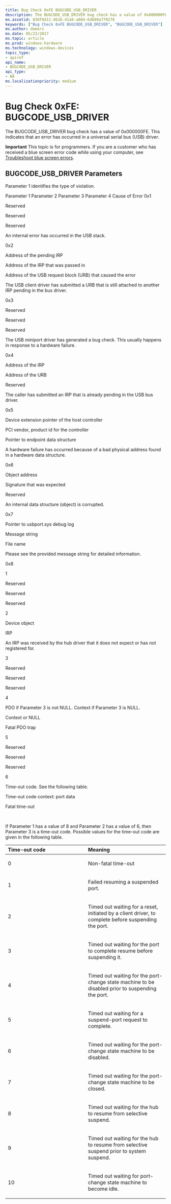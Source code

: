 ```yaml
---
title: Bug Check 0xFE BUGCODE_USB_DRIVER
description: The BUGCODE_USB_DRIVER bug check has a value of 0x000000FE. This indicates that an error has occurred in a universal serial bus (USB) driver.
ms.assetid: 830f9d11-4b16-41a9-a804-6d689a779278
keywords: ["Bug Check 0xFE BUGCODE_USB_DRIVER", "BUGCODE_USB_DRIVER"]
ms.author: domars
ms.date: 05/23/2017
ms.topic: article
ms.prod: windows-hardware
ms.technology: windows-devices
topic_type:
- apiref
api_name:
- BUGCODE_USB_DRIVER
api_type:
- NA
ms.localizationpriority: medium
---
```


# Bug Check 0xFE: BUGCODE\_USB\_DRIVER


The BUGCODE\_USB\_DRIVER bug check has a value of 0x000000FE. This indicates that an error has occurred in a universal serial bus (USB) driver.

**Important** This topic is for programmers. If you are a customer who has received a blue screen error code while using your computer, see [Troubleshoot blue screen errors](http://windows.microsoft.com/windows-10/troubleshoot-blue-screen-errors).

## BUGCODE\_USB\_DRIVER Parameters


Parameter 1 identifies the type of violation.

Parameter 1
Parameter 2
Parameter 3
Parameter 4
Cause of Error
0x1

Reserved

Reserved

Reserved

An internal error has occurred in the USB stack.

0x2

Address of the pending IRP

Address of the IRP that was passed in

Address of the USB request block (URB) that caused the error

The USB client driver has submitted a URB that is still attached to another IRP pending in the bus driver.

0x3

Reserved

Reserved

Reserved

The USB miniport driver has generated a bug check. This usually happens in response to a hardware failure.

0x4

Address of the IRP

Address of the URB

Reserved

The caller has submitted an IRP that is already pending in the USB bus driver.

0x5

Device extension pointer of the host controller

PCI vendor, product id for the controller

Pointer to endpoint data structure

A hardware failure has occurred because of a bad physical address found in a hardware data structure.

0x6

Object address

Signature that was expected

Reserved

An internal data structure (object) is corrupted.

0x7

Pointer to usbport.sys debug log

Message string

File name

Please see the provided message string for detailed information.

0x8

1

Reserved

Reserved

Reserved

2

Device object

IRP

An IRP was received by the hub driver that it does not expect or has not registered for.

3

Reserved

Reserved

Reserved

4

PDO if Parameter 3 is not NULL. Context if Parameter 3 is NULL.

Context or NULL

Fatal PDO trap

5

Reserved

Reserved

Reserved

6

Time-out code. See the following table.

Time-out code context: port data

Fatal time-out

 

If Parameter 1 has a value of 8 and Parameter 2 has a value of 6, then Parameter 3 is a time-out code. Possible values for the time-out code are given in the following table.

<table>
<colgroup>
<col width="50%" />
<col width="50%" />
</colgroup>
<thead>
<tr class="header">
<th align="left">Time-out code</th>
<th align="left">Meaning</th>
</tr>
</thead>
<tbody>
<tr class="odd">
<td align="left"><p>0</p></td>
<td align="left"><p>Non-fatal time-out</p></td>
</tr>
<tr class="even">
<td align="left"><p>1</p></td>
<td align="left"><p>Failed resuming a suspended port.</p></td>
</tr>
<tr class="odd">
<td align="left"><p>2</p></td>
<td align="left"><p>Timed out waiting for a reset, initiated by a client driver, to complete before suspending the port.</p></td>
</tr>
<tr class="even">
<td align="left"><p>3</p></td>
<td align="left"><p>Timed out waiting for the port to complete resume before suspending it.</p></td>
</tr>
<tr class="odd">
<td align="left"><p>4</p></td>
<td align="left"><p>Timed out waiting for the port-change state machine to be disabled prior to suspending the port.</p></td>
</tr>
<tr class="even">
<td align="left"><p>5</p></td>
<td align="left"><p>Timed out waiting for a suspend-port request to complete.</p></td>
</tr>
<tr class="odd">
<td align="left"><p>6</p></td>
<td align="left"><p>Timed out waiting for the port-change state machine to be disabled.</p></td>
</tr>
<tr class="even">
<td align="left"><p>7</p></td>
<td align="left"><p>Timed out waiting for the port-change state machine to be closed.</p></td>
</tr>
<tr class="odd">
<td align="left"><p>8</p></td>
<td align="left"><p>Timed out waiting for the hub to resume from selective suspend.</p></td>
</tr>
<tr class="even">
<td align="left"><p>9</p></td>
<td align="left"><p>Timed out waiting for the hub to resume from selective suspend prior to system suspend.</p></td>
</tr>
<tr class="odd">
<td align="left"><p>10</p></td>
<td align="left"><p>Timed out waiting for port-change state machine to become idle.</p></td>
</tr>
</tbody>
</table>

 

 

 




